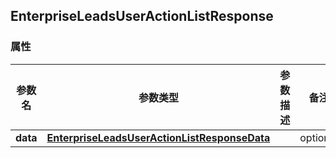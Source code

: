 <a name="EnterpriseLeadsUserActionListResponse"></a>
## EnterpriseLeadsUserActionListResponse
### 属性
参数名 | 参数类型 | 参数描述 | 备注
------------ | ------------- | ------------- | -------------
**data** | [**EnterpriseLeadsUserActionListResponseData**](#EnterpriseLeadsUserActionListResponseData) |  |  optional

<markdown src="./EnterpriseLeadsUserActionListResponseData.md"/>
